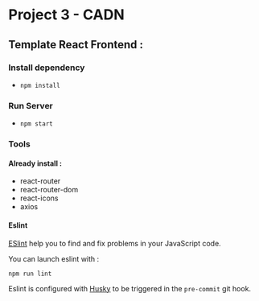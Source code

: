 # Project 3 - CADN

## Template React Frontend :

### Install dependency 
- ```npm install```

### Run Server 
- ```npm start```

### Tools

#### Already install :
- react-router
- react-router-dom
- react-icons
- axios


#### Eslint

[ESlint](https://eslint.org/) help you to find and fix problems in your JavaScript code.

You can launch eslint with :
```shell
npm run lint
```

Eslint is configured with [Husky](https://typicode.github.io/husky/#/) to be triggered in the `pre-commit` git hook.
